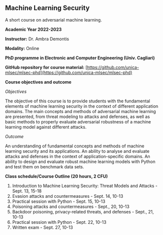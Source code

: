 ## Machine Learning Security 
A short course on adversarial machine learning.

**Academic Year 2022-2023**

**Instructor:** Dr. Ambra Demontis

**Modality:** Online

**PhD programme in Electronic and Computer Engineering (Univ. Cagliari)**

**GitHub repository for course material:** [https://github.com/unica-mlsec/mlsec-phd](https://github.com/unica-mlsec/mlsec-phd)

**Course objectives and outcome**

_Objectives_

The objective of this course is to provide students 
with the fundamental elements of machine learning security in the context of different application domains. 
The main concepts and methods of adversarial machine 
learning are presented, from threat modeling to attacks and defenses, 
as well as basic methods to properly evaluate adversarial robustness 
of a machine learning model against different attacks.
 
_Outcome_

An understanding of fundamental concepts and methods of machine learning security and its applications. 
An ability to analyse and evaluate attacks and defenses in the context of application-specific domains. 
An ability to design and evaluate robust machine learning models with Python and test them on benchmark data sets.

**Class schedule/Course Outline (20 hours, 2 CFU)**
1. Introduction to Machine Learning Security: Threat Models and Attacks - Sept. 13, 15-18
2. Evasion attacks and countermeasures - Sept. 14, 10-13
3. Practical session with Python - Sept. 15, 10-13
4. Poisoning attacks and countermeasures - Sept., 20, 10-13
5. Backdoor poisoning, privacy-related threats, and defenses - Sept., 21, 10-13
6. Practical session with Python - Sept. 22, 10-13
7. Written exam - Sept. 27, 10-13
